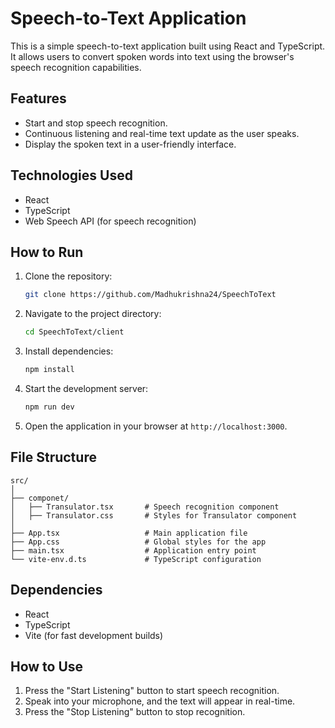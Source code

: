 
# Speech-to-Text Application

This is a simple speech-to-text application built using React and TypeScript. It allows users to convert spoken words into text using the browser's speech recognition capabilities.

## Features

- Start and stop speech recognition.
- Continuous listening and real-time text update as the user speaks.
- Display the spoken text in a user-friendly interface.

## Technologies Used

- React
- TypeScript
- Web Speech API (for speech recognition)

## How to Run

1. Clone the repository:
   ```bash
   git clone https://github.com/Madhukrishna24/SpeechToText
   ```
   
2. Navigate to the project directory:
   ```bash
   cd SpeechToText/client
   ```

3. Install dependencies:
   ```bash
   npm install
   ```

4. Start the development server:
   ```bash
   npm run dev
   ```

5. Open the application in your browser at `http://localhost:3000`.

## File Structure

```
src/
│
├── componet/
│   ├── Transulator.tsx       # Speech recognition component
│   ├── Transulator.css       # Styles for Transulator component
│
├── App.tsx                   # Main application file
├── App.css                   # Global styles for the app
├── main.tsx                  # Application entry point
└── vite-env.d.ts             # TypeScript configuration
```

## Dependencies

- React
- TypeScript
- Vite (for fast development builds)

## How to Use

1. Press the "Start Listening" button to start speech recognition.
2. Speak into your microphone, and the text will appear in real-time.
3. Press the "Stop Listening" button to stop recognition.

